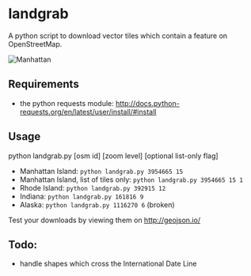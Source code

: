 landgrab
========

A python script to download vector tiles which contain a feature on OpenStreetMap.

![Manhattan](https://raw.githubusercontent.com/meetar/landgrab/master/manhattan.jpg)

## Requirements

- the python requests module: http://docs.python-requests.org/en/latest/user/install/#install

## Usage

python landgrab.py [osm id] [zoom level] [optional list-only flag]

- Manhattan Island: `python landgrab.py 3954665 15`
- Manhattan Island, list of tiles only: `python landgrab.py 3954665 15 1`
- Rhode Island: `python landgrab.py 392915 12`
- Indiana: `python landgrab.py 161816 9`
- Alaska: `python landgrab.py 1116270 6` (broken)

Test your downloads by viewing them on http://geojson.io/

## Todo:

- handle shapes which cross the International Date Line
